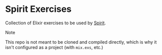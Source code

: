 # Spirit Exercises

Collection of Elixir exercises to be used by
[Spirit](https://github.com/waseem-medhat/spirit).

> [!NOTE]
> This repo is not meant to be cloned and compiled directly, which is why it
> isn't configured as a project (with `mix.exs`, etc.)
